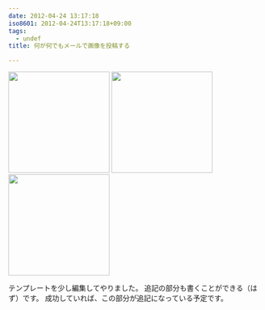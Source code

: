 ```yaml
---
date: 2012-04-24 13:17:18
iso8601: 2012-04-24T13:17:18+09:00
tags:
  - undef
title: 何が何でもメールで画像を投稿する

---
```


<p>
<a href="https://www.nqou.net/images/=UTF-8B5aSJ44KP44Gj44Gf6Imy44Gu5qGc44Gm44KZ44GZ44GL44KZ5YWJ44GL44KZ4oCmLmpwZw===_1335241063049" rel="prettyPhoto[entry]" title="=?UTF-8?B?5aSJ44KP44Gj44Gf6Imy44Gu5qGc44Gm44KZ44GZ44GL44KZ5YWJ44GL44KZ4oCmLmpwZw==?="><img src="https://www.nqou.net/images/=UTF-8B5aSJ44KP44Gj44Gf6Imy44Gu5qGc44Gm44KZ44GZ44GL44KZ5YWJ44GL44KZ4oCmLmpwZw===_1335241063049" width="200" /></a>
<a href="https://www.nqou.net/images/=ISO-2022-JPBGyRCPi8kN04lJGwkRjsjJEMkRiRfJGskTiRiTkkkJCQrJEgbKEIuanBn=_1335241064965" rel="prettyPhoto[entry]" title="=?ISO-2022-JP?B?GyRCPi8kN04lJGwkRjsjJEMkRiRfJGskTiRiTkkkJCQrJEgbKEIuanBn?="><img src="https://www.nqou.net/images/=ISO-2022-JPBGyRCPi8kN04lJGwkRjsjJEMkRiRfJGskTiRiTkkkJCQrJEgbKEIuanBn=_1335241064965" width="200" /></a>
<a href="https://www.nqou.net/images/=UTF-8B6Iqx5byB44Gu6Imy44GL44KZ5piO44KJ44GL44Gr6YGV44GE44G+44GZ44GtLmpwZw===_1335241065532" rel="prettyPhoto[entry]" title="=?UTF-8?B?6Iqx5byB44Gu6Imy44GL44KZ5piO44KJ44GL44Gr6YGV44GE44G+44GZ44GtLmpwZw==?="><img src="https://www.nqou.net/images/=UTF-8B6Iqx5byB44Gu6Imy44GL44KZ5piO44KJ44GL44Gr6YGV44GE44G+44GZ44GtLmpwZw===_1335241065532" width="200" /></a>
</p>
<p>
テンプレートを少し編集してやりました。
追記の部分も書くことができる（はず）です。
成功していれば、この部分が追記になっている予定です。
</p>
    	